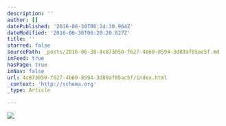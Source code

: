 ```yaml
---
description: ''
author: []
datePublished: '2016-06-30T06:24:30.964Z'
dateModified: '2016-06-30T06:20:20.827Z'
title: ''
starred: false
sourcePath: _posts/2016-06-30-4c873050-f627-4b60-8594-3d89af05ac5f.md
inFeed: true
hasPage: true
inNav: false
url: 4c873050-f627-4b60-8594-3d89af05ac5f/index.html
_context: 'http://schema.org'
_type: Article

---
```

![](https://the-grid-user-content.s3-us-west-2.amazonaws.com/fe4e61e3-1cfe-43b8-b227-1dce56a16eb0.jpg)